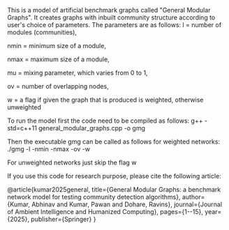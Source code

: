 This is a model of artificial benchmark graphs called "General Modular Graphs". It creates graphs with inbuilt community structure according to user's choice of parameters. The parameters are as follows:
l = number of modules (communities),

nmin = minimum size of a module,

nmax = maximum size of a module,

mu = mixing parameter, which varies from 0 to 1,

ov = number of overlapping nodes,

w  =  a flag if given the graph that is produced is weighted, otherwise unweighted

To run the model first the code need to be compiled as follows:
g++ -std=c++11 general_modular_graphs.cpp -o gmg

Then the executable gmg can be called as follows for weighted networks:
./gmg -l <value> -nmin <value> -nmax <value> -ov <value> -w

For unweighted networks just skip the flag w

If you use this code for research purpose, please cite the following article:

@article{kumar2025general,
  title={General Modular Graphs: a benchmark network model for testing community detection algorithms},
  author={Kumar, Abhinav and Kumar, Pawan and Dohare, Ravins},
  journal={Journal of Ambient Intelligence and Humanized Computing},
  pages={1--15},
  year={2025},
  publisher={Springer}
}
